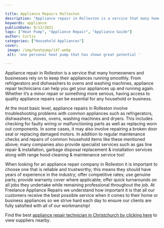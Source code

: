 ```yaml
---

title: Appliance Repairs Rolleston
description: "Appliance repair in Rolleston is a service that many homeowners and businesses rely on to keep their appliances running smoothly. ...swipe up to find out"
keywords: appliance
publishDate: 9/13/2021
tags: ["Heat Pump", "Appliance Repair", "Appliance Guide"]
author: Curtis
categories: ["Household Appliances"]
cover: 
 image: /img/heatpump/147.webp
 alt: 'one personal heat pump that has shown great potential '

---
```


Appliance repair in Rolleston is a service that many homeowners and businesses rely on to keep their appliances running smoothly. From refrigerators and dishwashers to ovens and washing machines, appliance repair technicians can help you get your appliances up and running again. Whether it’s a minor repair or something more serious, having access to quality appliance repairs can be essential for any household or business.

At the most basic level, appliance repairs in Rolleston involve troubleshooting problems with common appliances such as refrigerators, dishwashers, stoves, ovens, washing machines and dryers. This includes checking for faulty wiring or malfunctioning parts as well as replacing worn out components. In some cases, it may also involve repairing a broken door seal or replacing damaged motors. In addition to regular maintenance checks and repairs of common household items like these mentioned above; many companies also provide specialist services such as gas line repair & installation, garbage disposal replacement & installation services along with range hood cleaning & maintenance service too!

When looking for an appliance repair company in Rolleston it is important to choose one that is reliable and trustworthy; this means they should have years of experience in the industry; offer competitive rates; use genuine parts; provide warranty cover where applicable; offer quick turnarounds on all jobs they undertake while remaining professional throughout the job. At Freelance Appliance Repairs we understand how important it is that all our customers receive the best possible service when it comes to their home or business appliances so we strive hard each day to ensure our clients are fully satisfied with all of our workmanship!

Find the best <a href="/pages/appliance-repair-technicians-in-christchurch/">appliance repair technician in Christchurch by clicking here</a> to view suppliers nearby.
